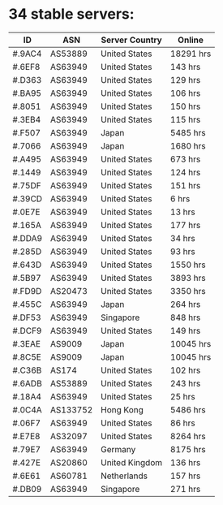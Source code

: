 # 34 stable servers:

| ID | ASN | Server Country | Online |
| ------ | ------ | ------ | ------ |
| #.9AC4 | AS53889 | United States | 18291 hrs |
| #.6EF8 | AS63949 | United States | 143 hrs |
| #.D363 | AS63949 | United States | 129 hrs |
| #.BA95 | AS63949 | United States | 106 hrs |
| #.8051 | AS63949 | United States | 150 hrs |
| #.3EB4 | AS63949 | United States | 115 hrs |
| #.F507 | AS63949 | Japan | 5485 hrs |
| #.7066 | AS63949 | Japan | 1680 hrs |
| #.A495 | AS63949 | United States | 673 hrs |
| #.1449 | AS63949 | United States | 124 hrs |
| #.75DF | AS63949 | United States | 151 hrs |
| #.39CD | AS63949 | United States | 6 hrs |
| #.0E7E | AS63949 | United States | 13 hrs |
| #.165A | AS63949 | United States | 177 hrs |
| #.DDA9 | AS63949 | United States | 34 hrs |
| #.285D | AS63949 | United States | 93 hrs |
| #.643D | AS63949 | United States | 1550 hrs |
| #.5B97 | AS63949 | United States | 3893 hrs |
| #.FD9D | AS20473 | United States | 3350 hrs |
| #.455C | AS63949 | Japan | 264 hrs |
| #.DF53 | AS63949 | Singapore | 848 hrs |
| #.DCF9 | AS63949 | United States | 149 hrs |
| #.3EAE | AS9009 | Japan | 10045 hrs |
| #.8C5E | AS9009 | Japan | 10045 hrs |
| #.C36B | AS174 | United States | 102 hrs |
| #.6ADB | AS53889 | United States | 243 hrs |
| #.18A4 | AS63949 | United States | 25 hrs |
| #.0C4A | AS133752 | Hong Kong | 5486 hrs |
| #.06F7 | AS63949 | United States | 86 hrs |
| #.E7E8 | AS32097 | United States | 8264 hrs |
| #.79E7 | AS63949 | Germany | 8175 hrs |
| #.427E | AS20860 | United Kingdom | 136 hrs |
| #.6E61 | AS60781 | Netherlands | 157 hrs |
| #.DB09 | AS63949 | Singapore | 271 hrs |

